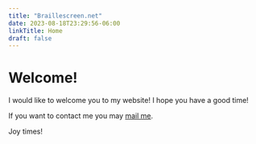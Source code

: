 ```yaml
---
title: "Braillescreen.net"
date: 2023-08-18T23:29:56-06:00
linkTitle: Home
draft: false
---
```



# Welcome!
I would like to welcome you to my website! I hope you have a good time!


If you want to contact me you may [mail me](mailto://patrick@pwry.net).

Joy times!